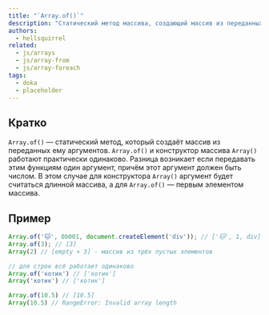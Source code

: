 ```yaml
---
title: "`Array.of()`"
description: "Статический метод массива, создающий массив из переданных аргументов"
authors:
  - hellsquirrel
related:
  - js/arrays
  - js/array-from
  - js/array-foreach
tags:
  - doka
  - placeholder
---
```


## Кратко
`Array.of()` — статический метод, который создаёт массив из переданных ему аргументов. `Array.of()` и конструктор массива `Array()` работают практически одинаково. Разница возникает если передавать этим функциям один аргумент, причём этот аргумент должен быть числом. В этом случае для конструктора `Array()` аргумент будет считаться длинной массива, а для `Array.of()` — первым элементом массива.

## Пример


```js
Array.of('🐱', 0b001, document.createElement('div')); // ['🐱', 1, div]
Array.of(3); // [3]
Array(2) // [empty × 3] - массив из трёх пустых элементов

// для строк всё работает одинаково
Array.of('котик') // ['котик']
Array('котик') // ['котик']

Array.of(10.5) // [10.5]
Array(10.5) // RangeError: Invalid array length
```

